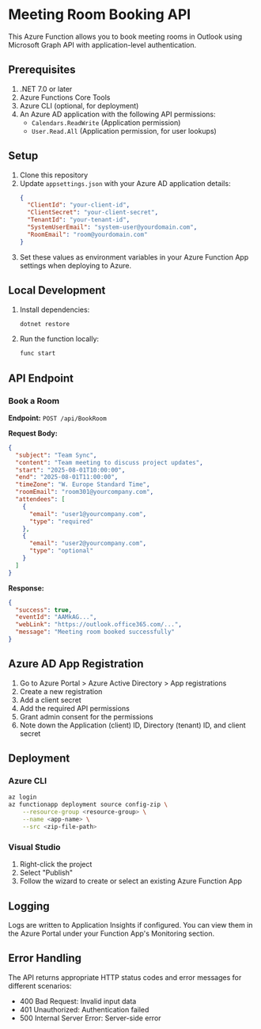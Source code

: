 # Meeting Room Booking API

This Azure Function allows you to book meeting rooms in Outlook using Microsoft Graph API with application-level authentication.

## Prerequisites

1. .NET 7.0 or later
2. Azure Functions Core Tools
3. Azure CLI (optional, for deployment)
4. An Azure AD application with the following API permissions:
   - `Calendars.ReadWrite` (Application permission)
   - `User.Read.All` (Application permission, for user lookups)

## Setup

1. Clone this repository
2. Update `appsettings.json` with your Azure AD application details:
   ```json
   {
     "ClientId": "your-client-id",
     "ClientSecret": "your-client-secret",
     "TenantId": "your-tenant-id",
     "SystemUserEmail": "system-user@yourdomain.com",
     "RoomEmail": "room@yourdomain.com"
   }
   ```
3. Set these values as environment variables in your Azure Function App settings when deploying to Azure.

## Local Development

1. Install dependencies:
   ```bash
   dotnet restore
   ```

2. Run the function locally:
   ```bash
   func start
   ```

## API Endpoint

### Book a Room

**Endpoint:** `POST /api/BookRoom`

**Request Body:**
```json
{
  "subject": "Team Sync",
  "content": "Team meeting to discuss project updates",
  "start": "2025-08-01T10:00:00",
  "end": "2025-08-01T11:00:00",
  "timeZone": "W. Europe Standard Time",
  "roomEmail": "room301@yourcompany.com",
  "attendees": [
    {
      "email": "user1@yourcompany.com",
      "type": "required"
    },
    {
      "email": "user2@yourcompany.com",
      "type": "optional"
    }
  ]
}
```

**Response:**
```json
{
  "success": true,
  "eventId": "AAMkAG...",
  "webLink": "https://outlook.office365.com/...",
  "message": "Meeting room booked successfully"
}
```

## Azure AD App Registration

1. Go to Azure Portal > Azure Active Directory > App registrations
2. Create a new registration
3. Add a client secret
4. Add the required API permissions
5. Grant admin consent for the permissions
6. Note down the Application (client) ID, Directory (tenant) ID, and client secret

## Deployment

### Azure CLI
```bash
az login
az functionapp deployment source config-zip \
    --resource-group <resource-group> \
    --name <app-name> \
    --src <zip-file-path>
```

### Visual Studio
1. Right-click the project
2. Select "Publish"
3. Follow the wizard to create or select an existing Azure Function App

## Logging

Logs are written to Application Insights if configured. You can view them in the Azure Portal under your Function App's Monitoring section.

## Error Handling

The API returns appropriate HTTP status codes and error messages for different scenarios:
- 400 Bad Request: Invalid input data
- 401 Unauthorized: Authentication failed
- 500 Internal Server Error: Server-side error
